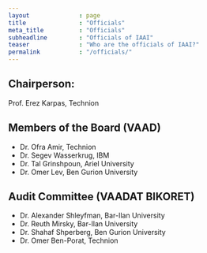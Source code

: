 ```yaml
---
layout              : page
title               : "Officials"
meta_title          : "Officials"
subheadline         : "Officials of IAAI"
teaser              : "Who are the officials of IAAI?"
permalink           : "/officials/"
---
```


## Chairperson: ##

Prof. Erez Karpas, Technion

## Members of the Board (VAAD) ##

* Dr. Ofra Amir, Technion
* Dr. Segev Wasserkrug, IBM
* Dr. Tal Grinshpoun, Ariel University
* Dr. Omer Lev, Ben Gurion University


## Audit Committee (VAADAT BIKORET) ##

* Dr. Alexander Shleyfman, Bar-Ilan University
* Dr. Reuth Mirsky, Bar-Ilan University
* Dr. Shahaf Shperberg, Ben Gurion University
* Dr. Omer Ben-Porat, Technion
